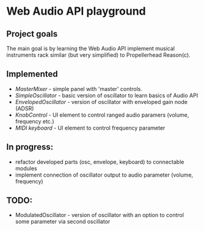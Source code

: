 # Web Audio API playground

## Project goals

The main goal is by learning the Web Audio API implement musical instruments rack similar (but very simplified) to Propellerhead Reason(c).

## Implemented

* *MasterMixer* - simple panel with 'master' controls.
* *SimpleOscillator* - basic version of oscillator to learn basics of Audio API
* *EnvelopedOscillator* - version of oscillator with enveloped gain node (ADSR)
* *KnobControl* - UI element to control ranged audio paramers (volume, frequency etc.)
* *MIDI keyboard* - UI element to control frequency parameter

## In progress:
* refactor developed parts (osc, envelope, keyboard) to connectable modules
* implement connection of oscillator output to audio parameter (volume, frequency)

## TODO:

* ModulatedOscillator - version of oscillator with an option to control some parameter via second oscillator
